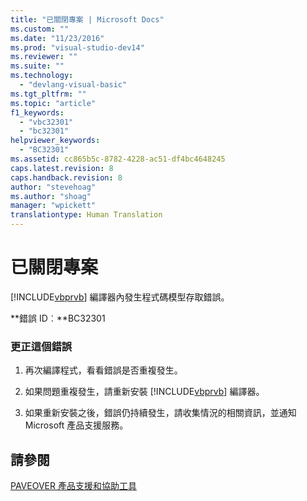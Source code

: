 ```yaml
---
title: "已關閉專案 | Microsoft Docs"
ms.custom: ""
ms.date: "11/23/2016"
ms.prod: "visual-studio-dev14"
ms.reviewer: ""
ms.suite: ""
ms.technology: 
  - "devlang-visual-basic"
ms.tgt_pltfrm: ""
ms.topic: "article"
f1_keywords: 
  - "vbc32301"
  - "bc32301"
helpviewer_keywords: 
  - "BC32301"
ms.assetid: cc865b5c-8782-4228-ac51-df4bc4648245
caps.latest.revision: 8
caps.handback.revision: 8
author: "stevehoag"
ms.author: "shoag"
manager: "wpickett"
translationtype: Human Translation
---
```

# 已關閉專案
[!INCLUDE[vbprvb](../../csharp/programming-guide/concepts/linq/includes/vbprvb_md.md)] 編譯器內發生程式碼模型存取錯誤。  
  
 **錯誤 ID︰**BC32301  
  
### 更正這個錯誤  
  
1.  再次編譯程式，看看錯誤是否重複發生。  
  
2.  如果問題重複發生，請重新安裝 [!INCLUDE[vbprvb](../../csharp/programming-guide/concepts/linq/includes/vbprvb_md.md)] 編譯器。  
  
3.  如果重新安裝之後，錯誤仍持續發生，請收集情況的相關資訊，並通知 Microsoft 產品支援服務。  
  
## 請參閱  
 [PAVEOVER 產品支援和協助工具](http://msdn.microsoft.com/zh-tw/14e1d293-7b6d-40a6-bf3e-a92f8ee6c88c)